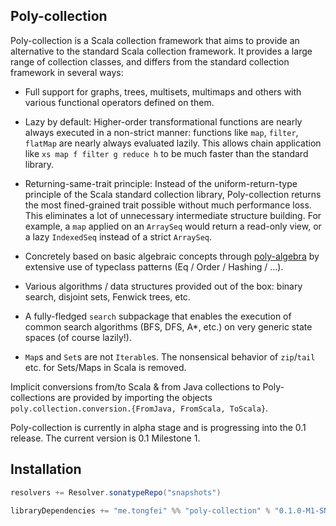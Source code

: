## Poly-collection

Poly-collection is a Scala collection framework that aims to provide an alternative to the standard
 Scala collection framework. It provides a large range of collection classes, and differs from
 the standard collection framework in several ways:
 
  - Full support for graphs, trees, multisets, multimaps and others with various functional operators defined on them.
  
  - Lazy by default: Higher-order transformational functions are nearly always executed in a non-strict manner:
   functions like `map`, `filter`, `flatMap` are nearly always evaluated lazily. This allows chain application like 
   `xs map f filter g reduce h` to be much faster than the standard library.
  
  - Returning-same-trait principle: Instead of the uniform-return-type principle of the Scala standard collection
   library, Poly-collection returns the most fined-grained trait possible without much performance loss. This eliminates
   a lot of unnecessary intermediate structure building. For example, a `map` applied on an `ArraySeq` would return a read-only
   view, or a lazy `IndexedSeq` instead of a strict `ArraySeq`.

  - Concretely based on basic algebraic concepts through [poly-algebra](https://github.com/ctongfei/poly-algebra) by extensive use
     of typeclass patterns (Eq / Order / Hashing / ...).
  
  - Various algorithms / data structures provided out of the box: binary search, disjoint sets, Fenwick trees, etc.
  
  - A fully-fledged `search` subpackage that enables the execution of common search algorithms (BFS, DFS, A*, etc.) on very
   generic state spaces (of course lazily!).
   
   - `Map`s and `Set`s are not `Iterable`s. The nonsensical behavior of `zip`/`tail` etc. for Sets/Maps in Scala is removed.

  
Implicit conversions from/to Scala & from Java collections to Poly-collections are provided by importing the
objects `poly.collection.conversion.{FromJava, FromScala, ToScala}`.

Poly-collection is currently in alpha stage and is progressing into the 0.1 release.
The current version is 0.1 Milestone 1.

## Installation

```scala
resolvers += Resolver.sonatypeRepo("snapshots")

libraryDependencies += "me.tongfei" %% "poly-collection" % "0.1.0-M1-SNAPSHOT"
```


 
 
 